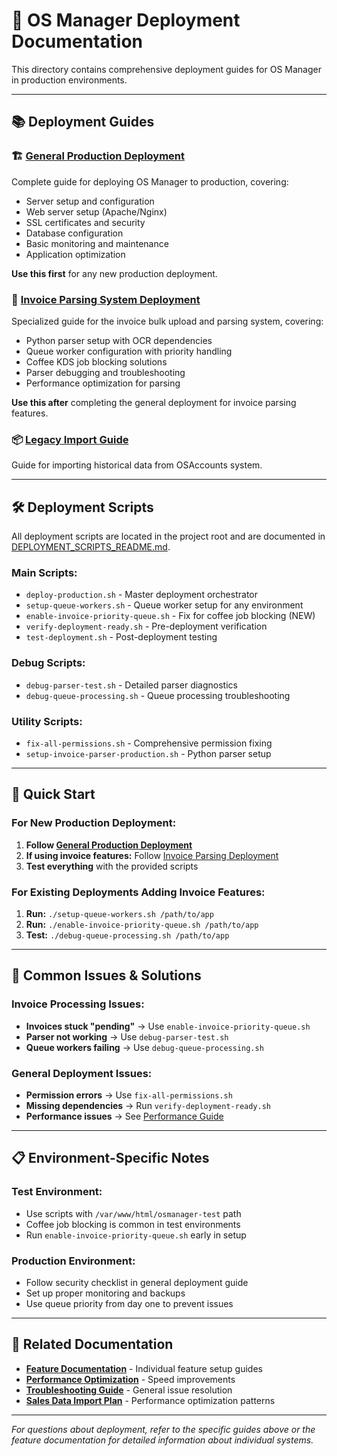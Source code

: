 # 🚀 OS Manager Deployment Documentation

This directory contains comprehensive deployment guides for OS Manager in production environments.

---

## 📚 **Deployment Guides**

### **🏗️ [General Production Deployment](./production-deployment-guide.md)**
Complete guide for deploying OS Manager to production, covering:
- Server setup and configuration
- Web server setup (Apache/Nginx)
- SSL certificates and security
- Database configuration
- Basic monitoring and maintenance
- Application optimization

**Use this first** for any new production deployment.

### **📄 [Invoice Parsing System Deployment](./invoice-parsing-deployment-guide.md)**  
Specialized guide for the invoice bulk upload and parsing system, covering:
- Python parser setup with OCR dependencies
- Queue worker configuration with priority handling
- Coffee KDS job blocking solutions
- Parser debugging and troubleshooting
- Performance optimization for parsing

**Use this after** completing the general deployment for invoice parsing features.

### **📦 [Legacy Import Guide](./import_invoices.md)**
Guide for importing historical data from OSAccounts system.

---

## 🛠️ **Deployment Scripts**

All deployment scripts are located in the project root and are documented in [DEPLOYMENT_SCRIPTS_README.md](../../DEPLOYMENT_SCRIPTS_README.md).

### **Main Scripts:**
- `deploy-production.sh` - Master deployment orchestrator
- `setup-queue-workers.sh` - Queue worker setup for any environment
- `enable-invoice-priority-queue.sh` - Fix for coffee job blocking (NEW)
- `verify-deployment-ready.sh` - Pre-deployment verification
- `test-deployment.sh` - Post-deployment testing

### **Debug Scripts:**
- `debug-parser-test.sh` - Detailed parser diagnostics
- `debug-queue-processing.sh` - Queue processing troubleshooting

### **Utility Scripts:**
- `fix-all-permissions.sh` - Comprehensive permission fixing
- `setup-invoice-parser-production.sh` - Python parser setup

---

## 🎯 **Quick Start**

### **For New Production Deployment:**
1. **Follow [General Production Deployment](./production-deployment-guide.md)**
2. **If using invoice features:** Follow [Invoice Parsing Deployment](./invoice-parsing-deployment-guide.md)
3. **Test everything** with the provided scripts

### **For Existing Deployments Adding Invoice Features:**
1. **Run:** `./setup-queue-workers.sh /path/to/app`
2. **Run:** `./enable-invoice-priority-queue.sh /path/to/app`
3. **Test:** `./debug-queue-processing.sh /path/to/app`

---

## 🚨 **Common Issues & Solutions**

### **Invoice Processing Issues:**
- **Invoices stuck "pending"** → Use `enable-invoice-priority-queue.sh`
- **Parser not working** → Use `debug-parser-test.sh` 
- **Queue workers failing** → Use `debug-queue-processing.sh`

### **General Deployment Issues:**
- **Permission errors** → Use `fix-all-permissions.sh`
- **Missing dependencies** → Run `verify-deployment-ready.sh`
- **Performance issues** → See [Performance Guide](../development/performance-optimization-guide.md)

---

## 📋 **Environment-Specific Notes**

### **Test Environment:**
- Use scripts with `/var/www/html/osmanager-test` path
- Coffee job blocking is common in test environments
- Run `enable-invoice-priority-queue.sh` early in setup

### **Production Environment:**
- Follow security checklist in general deployment guide
- Set up proper monitoring and backups
- Use queue priority from day one to prevent issues

---

## 🔗 **Related Documentation**

- **[Feature Documentation](../features/)** - Individual feature setup guides
- **[Performance Optimization](../development/performance-optimization-guide.md)** - Speed improvements
- **[Troubleshooting Guide](../development/troubleshooting.md)** - General issue resolution
- **[Sales Data Import Plan](../features/sales-data-import-plan.md)** - Performance optimization patterns

---

*For questions about deployment, refer to the specific guides above or the feature documentation for detailed information about individual systems.*